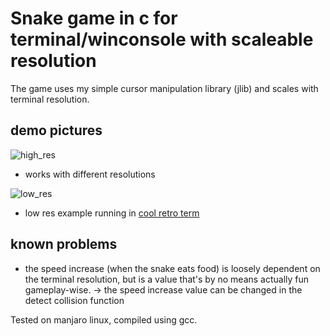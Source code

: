 Snake game in c for terminal/winconsole with scaleable resolution
===

The game uses my simple cursor manipulation library (jlib) and scales with terminal resolution.

## demo pictures
![high_res](img/snake1.png)
* works with different resolutions

![low_res](img/snake2.png)
* low res example running in [cool retro term](https://github.com/Swordfish90/cool-retro-term)

## known problems
* the speed increase (when the snake eats food) is loosely dependent on the terminal resolution, but is a value that's by no means actually fun gameplay-wise. -> the speed increase value can be changed in the detect collision function

Tested on manjaro linux, compiled using gcc.

